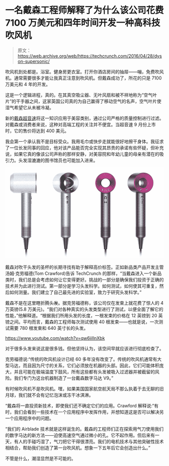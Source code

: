 # 一名戴森工程师解释了为什么该公司花费 7100 万美元和四年时间开发一种高科技吹风机

> 原文：<https://web.archive.org/web/https://techcrunch.com/2016/04/28/dyson-supersonic/>

吹风机到处都是。浴室。健身房更衣室。打开你酒店房间的抽屉——嘣，免费吹风机。通常需要很多才能让我真正注意到吹风机。但戴森成功了，所花的只是 7100 万美元和 4 年的开发。

这是一个逻辑进程，真的。在其真空吸尘器、无叶风扇和被不祥地称为“空气叶片”的干手器之间，这家英国公司真的为自己赢得了移动空气的名声，空气叶片使湿气希望它从未被冷凝。

新的[戴森超音速](https://web.archive.org/web/20230407163155/http://www.dyson.com/haircare/supersonic.aspx)将这一知识应用于美容类别，通过公司严格的质量控制进行过滤。对戴森或消费者来说，这种对高端工程的关注并不便宜。当超音速 9 月份上市时，它的售价将达到 400 美元。

我会第一个承认我不是目标受众。我用毛巾或快步走就能很好地擦干身体。我征求了一位长发同事的回应，他对该产品能否完全实现其昂贵的承诺有些怀疑，但补充说，如果它真的像该公司声称的那样安静，对美容院和年幼儿童的母亲有潜在的吸引力。头发湿漉漉的图书馆员也可能加入进来。

![dyson supersonic 2](img/3c3436e2f8aa764e950f086b2ffc91c7.png)

戴森对吹干头发的圣杯的长期寻找有助于解释高价标签。正如新品类产品开发主管汤姆·克劳福德(Tom Crawford)告诉 TechCrunch 的那样，“当戴森进入一个新品类时，我们总是会考虑如何让它变得更好。挑战的一部分是确保我们投资于正确的技术并为此进行测试。第一部分是学习头发科学。如何测试，如何使其可重复，然后如何测量。我们建立了自己最先进的实验室，致力于研究头发科学。”

戴森不是在这里瞎折腾~~头发~~。据克劳福德称，该公司仅在发束上就花费了惊人的 4 万英镑(5.8 万美元)。“我们对各种真实的头发类型进行了测试，以便全面了解它的性能，”他解释道。“根据我们所用头发的长度，一根发束的价格在 12 英镑到 20 英镑之间。平均而言，戴森的工程师每次测试使用 40 根发束——也就是说，一次测试需要 780 根发束和 640 英寸长的头发。

https://www.youtube.com/watch?v=qw6iillnXbk

对于很多头发来说这是很多钱。但他坚持认为，该空间早就应该进行彻底检查了。

克劳福德说:“传统的吹风机设计已经 60 多年没有改变了。传统的吹风机通常有大型马达，而且因为尺寸的关系，它们必须放在机器的头部。因此，它们可能体积庞大，并且可能在极端温度下鼓风，所有这些都有头发被吸入过滤器并被截留的风险。我们专门为这台机器制造了一台戴森数字马达 V9。”

有时候吹风机不是吹风机。嘿，如果美国国家航空航天局不那么执着于去无聊的旧月球，我们就不会有记忆泡沫或冻干冰淇淋。

“戴森将一直投资新技术，即使我们还不确定它们的应用。Crawford 解释说:“有时，我们会看到一些技术在一个应用程序中发挥作用，并想知道这是否可以解决另一个应用程序中的问题。

“我们的 Airblade 技术就是这样诞生的。戴森的工程师们正在探索用气刀使用我们的数字马达的新方法——迫使高速空气通过微小的孔。它不起作用。但后来有一天，有人的手碰巧湿了，气刀把它干得很漂亮。我们的电机技术与其他突破性技术相结合，帮助我们创造了第一台吹风机。想象一下五年后它会创造出什么。”

不管是什么，潮湿显然是不可能的。